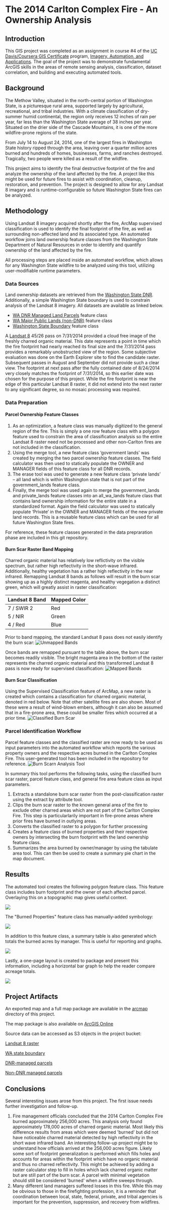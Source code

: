 # The 2014 Carlton Complex Fire - An Ownership Analysis

## Introduction

This GIS project was completed as an assignment in course #4 of the [UC Davis/Coursera GIS Certificate](https://cpe.ucdavis.edu/section/geographic-information-systems-gis-specialization-coursera) program, [Imagery, Automation, and Applications](https://www.coursera.org/learn/gis-applications?specialization=gis).  The goal of the project was to demonstrate fundamental ArcGIS skills in the areas of remote sensing analysis, classification, dataset correlation, and building and executing automated tools.

## Background
The Methow Valley, situated in the north-central portion of Washington State, is a picturesque rural area, supported largely by agricultural, recreational, and tribal industries.  With a climate classification of dry-summer humid continental, the region only receives 12 inches of rain per year, far less than the Washington State average of 38 inches per year.   Situated on the drier side of the Cascade Mountains,  it is one of the more wildfire-prone regions of the state.

From July 14 to August 24, 2014, one of the largest fires in Washington State history ripped through the area, leaving over a quarter million acres burned and hundreds of homes, businesses, farms, and ranches destroyed.   Tragically, two people were killed as a result of the wildfire.

This project aims to identify the final destructive footprint of the fire and analyze the ownership of the land affected by the fire.  A project like this might be used for future fires to assist with coordination, cleanup, restoration, and prevention.  The project is designed to allow for any Landsat 8 imagary and is runtime-configurable so future Washington State fires can be analyzed.

## Methodology
Using Landsat 8 imagery acquired shortly after the fire, ArcMap supervised classification is used to identify the final footprint of the fire, as well as surrounding non-affected land and its associated type.   An automated workflow joins land ownership feature classes from the Washington State Department of Natural Resources in order to identify and quantify ownership of the land affected by the fire.

All processing steps are placed inside an automated workflow, which allows for any Washington State wildfire to be analyzed using this tool, utilizing user-modifiable runtime parameters. 

### Data Sources
Land ownership datasets are retrieved from the [Washington State DNR](https://data-wadnr.opendata.arcgis.com/).  Additionally, a simple Washington State boundary is used to constrain analysis of the Landsat 8 imagery.  All datasets are available as linked below.
* [WA DNR Managed Land Parcels](https://data-wadnr.opendata.arcgis.com/documents/wadnr::wa-dnr-managed-land-parcels-download/about) feature class
* [WA Major Public Lands (non-DNR)](https://data-wadnr.opendata.arcgis.com/documents/wadnr::wa-major-public-lands-non-dnr-download/about) feature class
* [Washington State Boundary](https://data-wadnr.opendata.arcgis.com/documents/wadnr::wa-state-boundary-download/about) feature class

A [Landsat 8](https://earthexplorer.usgs.gov/) 45/26 pass on 7/31/2014 provided a cloud free image of the freshly charred organic material.   This date represents a point in time which the fire footprint had nearly reached its final size and the 7/31/2014 pass provides a remarkably unobstructed view of the region.    Some subjective evaluation was done on the Earth Explorer site to find the candidate raster.   Subsequent passes in August and September did not provide such a clear view.   The footprint at next pass after the fully contained date of 8/24/2014 very closely matches the footprint of 7/31/2014, so this earlier date was chosen for the purpose of this project.    While the fire footprint is near the edge of this particular Landsat 8 raster, it did not extend into the next raster to any significant degree, so no mosaic processing was required.

### Data Preparation
#### Parcel Ownership Feature Classes
1. As an optimization, a feature class was manually digitized to the general region of the fire. This is simply a one row feature class with a polygon feature used to constrain the area of classification analysis so the entire Landsat 8 raster need not be processed and other non-Carlton fires are not included in the classification.
2. Using the merge tool, a new feature class ‘government lands’ was created by merging the two parcel ownership feature classes.   The field calculator was then used to statically populate the OWNER and MANAGER fields of this feature class for all DNR records.
3. The erase tool was used to generate a new feature class ‘private lands’ – all land which is within Washington state that is not part of the government_lands feature class.
4. Finally, the merge tool was used again to merge the government_lands and private_lands feature classes into an all_wa_lands feature class that contains land ownership information for the entire state in a standardized format.  Again the field calculator was used to statically populate ‘Private’ in the OWNER and MANAGER fields of the new private land records.  This is a reusable feature class which can be used for all future Washington State fires.

For reference, these feature classes generated in the data prepraration phase are included in this git repository.

#### Burn Scar Raster Band Mapping
Charred organic material has relatively low reflictivity on the visible spectrum, but rather high reflectivity in the short-wave infrared.  Additionally, healthy vegetation has a rather high reflectivity in the near infrared.  Remapping Landsat 8 bands as follows will result in the burn scar showing up as a highly distinct magenta, and healthy vegegation a distinct green, which will greatly assist in raster classification:

| Landsat 8 Band  | Mapped Color |
| ------------- | ------------- |
| 7 / SWIR 2 | Red  |
| 5 / NIR | Green  |
| 4 / Red | Blue  |

Prior to band mapping, the standard Landsat 8 pass does not easily identify the burn scar:
![Unmapped Bands](./images/raw_bands.png)

Once bands are remapped pursuant to the table above, the burn scar becomes readily visible.  The bright magenta area in the bottom of the raster represents the charred organic material and this transformed Landsat 8 pass is now ready for supervised classification:
![Mapped Bands](./images/mapped_bands.png)

#### Burn Scar Classification

Using the Supervised Classification feature of ArcMap, a new raster is created which contains a classification for charred organic material, denoted in red below.   Note that other satellite fires are also shown.    Most of these were a result of wind-blown embers, although it can also be assumed that in a fire-prone area, these could be smaller fires which occurred at a prior time.
![Classified Burn Scar](./images/classified_scar.png)

### Parcel Identification Workflow
Parcel feature classes and the classified raster are now ready to be used as input parameters into the automated workflow which reports the various property owners and the respective acres burned in the Carlton Complex Fire.   This user-generated tool has been included in the repository for reference.
![Burn Scarn Analysis Tool](./images/burn_scar_analysis_tool.png)

In summary this tool performs the following tasks, using the classified burn scar raster, parcel feature class, and general fire area feature class as input parameters.

1. Extracts a standalone burn scar raster from the post-classification raster using the extract by attribute tool.
2. Clips the burn scar raster to the known general area of the fire to exclude other charred areas which are not part of the Carlton Complex Fire.   This step is particularlarily important in fire-prone areas where prior fires have burned in outlying areas.
3. Converts the classified raster to a polygon for further processing
4. Creates a feature class of burned properties and their respective owners by intersecting the burn footprint with the land ownership feature class.
5. Summarizes the area burned by owner/manager by using the tabulate area tool.   This can then be used to create a summary pie chart in the map document.

## Results

The automated tool creates the following polygon feature class.   This feature class includes burn footprint and the owner of each affected parcel.   Overlaying this on a topographic map gives useful context.



![](./images/burned_parcels.png)



The "Burned Properties" feature class has manually-added symbology:

![](./images/legend.png)



In addition to this feature class, a summary table is also generated which totals the burned acres by manager.   This is useful for reporting and graphs.



![](./images/burned_properties_summary.png)



Lastly, a one-page layout is created to package and present this information, including a horizontal bar graph to help the reader compare acreage totals.

![](./images/exported_map.png)



## Project Artifacts

An exported map and a full map package are available in the [arcmap](./arcmap) directory of this project.  

The map package is also available on [ArcGIS Online](https://www.arcgis.com/home/item.html?id=af7f3cbbec0e44ac974ecde214e01bd5)

Source data can be accessed as S3 objects in the project bucket:

[Landsat 8 raster](https://carlton-complex-fire.s3.us-west-2.amazonaws.com/LC08_L2SP_045026_20140731_20200911_02_T1.tar)

[WA state boundary](https://carlton-complex-fire.s3.us-west-2.amazonaws.com/WA_State_Bndy.zip)

[DNR-managed parcels](https://carlton-complex-fire.s3.us-west-2.amazonaws.com/WA_DNR_Managed_Land_Parcels.zip)

[Non-DNR managed parcels](https://carlton-complex-fire.s3.us-west-2.amazonaws.com/state_ndmpl.zip)



## Conclusions

Several interesting issues arose from this project.   The first issue needs further investigation and follow-up.

1. Fire management officials concluded that the 2014 Carlton Complex Fire burned approximately 256,000 acres.   This analysis only found approximately 178,000 acres of charred organic material.   Most likely this difference results from areas which were deemed 'burned' but did not have noticeable charred material detected by high reflectivity in the short wave infrared band.   An interesting follow-up project might be to understand how officials arrived at the 256,000 acres figure.  Likely some sort of footprint generalization is performed which fills holes and accounts for areas within the footprint which have no organic material and thus no charred reflectivity.   This might be achieved by adding a raster calculator step to fill in holes which lack charred organic matter but are still part of the burn scar.   A parcel with minimal vegetation should still be considered 'burned' when a wildfire sweeps through.
2. Many different land managers suffered losses in this fire.   While this may be obvious to those in the firefighting profession, it is a reminder that coordination between local, state, federal, private, and tribal agencies is important for the prevention, suppression, and recovery from wildfires.
